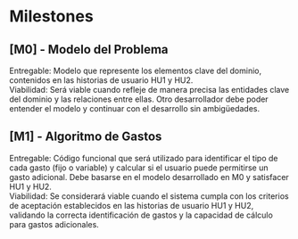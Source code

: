 # Milestones

## [M0] - Modelo del Problema
Entregable: Modelo que represente los elementos clave del dominio, contenidos en las historias de usuario HU1 y HU2.  
Viabilidad: Será viable cuando refleje de manera precisa las entidades clave del dominio y las relaciones entre ellas. Otro desarrollador debe poder entender el modelo y continuar con el desarrollo sin ambigüedades.  

## [M1] - Algoritmo de Gastos
Entregable: Código funcional que será utilizado para identificar el tipo de cada gasto (fijo o variable) y calcular si el usuario puede permitirse un gasto adicional. Debe basarse en el modelo desarrollado en M0 y satisfacer HU1 y HU2.    
Viabilidad: Se considerará viable cuando el sistema cumpla con los criterios de aceptación establecidos en las historias de usuario HU1 y HU2, validando la correcta identificación de gastos y la capacidad de cálculo para gastos adicionales.  
